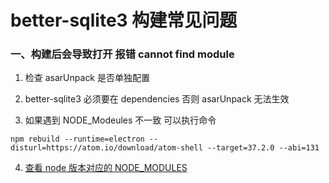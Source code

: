 # better-sqlite3 构建常见问题

### 一、构建后会导致打开 报错 cannot find module

1. 检查 asarUnpack 是否单独配置

2. better-sqlite3 必须要在 dependencies 否则 asarUnpack 无法生效

3. 如果遇到 NODE_Modeules 不一致 可以执行命令

`npm rebuild --runtime=electron --disturl=https://atom.io/download/atom-shell --target=37.2.0 --abi=131`

4. [查看 node 版本对应的 NODE_MODULES](https://nodejs.org/en/about/previous-releases)
